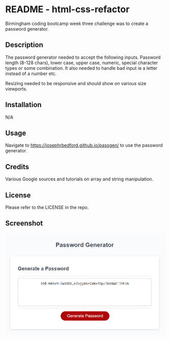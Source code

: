 # README - html-css-refactor

Birmingham coding bootcamp week three challenge was to create a password generator.

## Description

The password generator needed to accept the following inputs. Password length (8-128 chars), lower case, upper case, numeric, special character types or some combination. It also needed to handle bad input ie a letter instead of a number etc.

Resizing needed to be responsive and should show on various size viewports.

## Installation

N/A

## Usage

Navigate to https://josephrbedford.github.io/passgen/ to use the password generator.

## Credits

Various Google sources and tutorials on array and string manipulation.

## License

Please refer to the LICENSE in the repo.

## Screenshot

![Screenshot](./screenshot.png)
